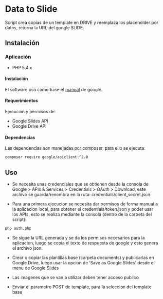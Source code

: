 # Data to Slide

Script crea copias de un template en DRIVE y reemplaza los placeholder por datos, retorna la URL del google SLIDE.

## Instalación

### Aplicación

- PHP 5.4.x

#### Instalación

El software uso como base el [manual](https://developers.google.com/slides/quickstart/php) de google.

#### Requerimientos

Ejecucion y permisos de:
- Google Slides API
- Google Drive API

#### Dependencias

Las dependencias son manejadas por composer, para ello se ejecuta:

```bash
composer require google/apiclient:^2.0
```

## Uso

- Se necesita unas credenciales que se obtienen desde la consola de Google > APIs & Services > Credentials > OAuth > Download, este archivo se guarda/renombra en la ruta: credentials/client_secret.json

- Para una primera ejecucion se necesita dar permisos de forma manual a la aplicacion local, para obtener el credentials/token.json y poder usar los APIs, esto se realiza mediante la consola (dentro de la carpeta del script):

```bash
php auth.php
```

- Se sigue la URL generada y se da los permisos necesarios para la aplicacion, luego se copia el texto de respuesta de google y esto genera el archivo json.

- Crear o copiar las plantillas base (carpeta documents) y publicarlas en Google Drive, luego usar la opcion de 'Save as Google Slides' desde el menu de Google Slides

- Las imagenes que se van a utilizar deben tener acceso publico

- Enviar el parametro POST de template, para la seleccion del template base